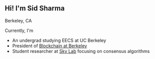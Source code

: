 ## Hi! I'm Sid Sharma
Berkeley, CA  

Currently, I'm
- An undergrad studying EECS at UC Berkeley
- President of [Blockchain at Berkeley](https://blockchain.berkeley.edu/)
- Student researcher at [Sky Lab](https://sky.cs.berkeley.edu/) focusing on consensus algorithms
